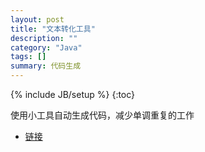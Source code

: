 ```yaml
---
layout: post
title: "文本转化工具"
description: ""
category: "Java"
tags: []
summary: 代码生成
---
```

{% include JB/setup %}
{:toc}

使用小工具自动生成代码，减少单调重复的工作

* [链接](/assets/tools/text-convert)
